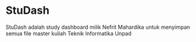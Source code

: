 # StuDash

StuDash adalah study dashboard milik Nefrit Mahardika untuk menyimpan semua file master kuliah Teknik Informatika Unpad
